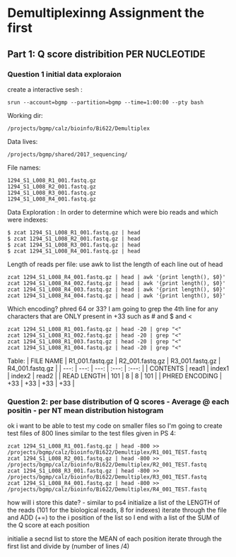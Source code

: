 # Demultiplexinng Assignment the first 
## Part 1: Q score distribition PER NUCLEOTIDE
### Question 1 initial data exploraion
create a interactive sesh : 
```
srun --account=bgmp --partition=bgmp --time=1:00:00 --pty bash
```

Working dir: 
```
/projects/bgmp/calz/bioinfo/Bi622/Demultiplex
```

Data lives: 
```
/projects/bgmp/shared/2017_sequencing/
```

File names: 
```
1294_S1_L008_R1_001.fastq.gz
1294_S1_L008_R2_001.fastq.gz
1294_S1_L008_R3_001.fastq.gz
1294_S1_L008_R4_001.fastq.gz
```

Data Exploration : 
In order to determine which were bio reads and which were indexes: 
```
$ zcat 1294_S1_L008_R1_001.fastq.gz | head
$ zcat 1294_S1_L008_R2_001.fastq.gz | head
$ zcat 1294_S1_L008_R3_001.fastq.gz | head
$ zcat 1294_S1_L008_R4_001.fastq.gz | head
```
Length of reads per file: 
use awk to list the length of each line out of head
```
zcat 1294_S1_L008_R4_001.fastq.gz | head | awk '{print length(), $0}'
zcat 1294_S1_L008_R4_002.fastq.gz | head | awk '{print length(), $0}'
zcat 1294_S1_L008_R4_003.fastq.gz | head | awk '{print length(), $0}'
zcat 1294_S1_L008_R4_004.fastq.gz | head | awk '{print length(), $0}'
```
Which encoding? phred 64 or 33?
I am going to grep the 4th line for any characters that are ONLY present in +33 
such as # and $ and < 
```
zcat 1294_S1_L008_R1_001.fastq.gz | head -20 | grep "<"
zcat 1294_S1_L008_R1_002.fastq.gz | head -20 | grep "<"
zcat 1294_S1_L008_R1_003.fastq.gz | head -20 | grep "<"
zcat 1294_S1_L008_R1_004.fastq.gz | head -20 | grep "<"
```

Table: 
| FILE NAME | R1_001.fastq.gz | R2_001.fastq.gz | R3_001.fastq.gz | R4_001.fastq.gz |
| ---: | ---: | ---: | :---: | :---: |
| CONTENTS | read1 | index1 | index2 | read2 |
| READ LENGTH | 101 | 8 | 8 | 101 |
| PHRED ENCODING | +33 | +33 | +33 | +33 |

### Question 2: per base distribution of Q scores - Average @ each positin - per NT mean distribution histogram 

ok i want to be able to test my code on smaller files so I'm going to create test files of 800 lines similar to the test files given in PS 4: 

```
zcat 1294_S1_L008_R1_001.fastq.gz | head -800 >> /projects/bgmp/calz/bioinfo/Bi622/Demultiplex/R1_001_TEST.fastq 
zcat 1294_S1_L008_R2_001.fastq.gz | head -800 >> /projects/bgmp/calz/bioinfo/Bi622/Demultiplex/R2_001_TEST.fastq 
zcat 1294_S1_L008_R3_001.fastq.gz | head -800 >> /projects/bgmp/calz/bioinfo/Bi622/Demultiplex/R3_001_TEST.fastq 
zcat 1294_S1_L008_R4_001.fastq.gz | head -800 >> /projects/bgmp/calz/bioinfo/Bi622/Demultiplex/R4_001_TEST.fastq 
```

how will i store this date? - similar to ps4
initialize a list of the LENGTH of the reads (101 for the biological reads, 8 for indexes) 
    iterate through the file and ADD (+=) to the i position of the list so I end with a list of the SUM of the Q score at each position 

initialie a secnd list to store the MEAN of each position 
    iterate through the first list and divide by (number of lines /4)


